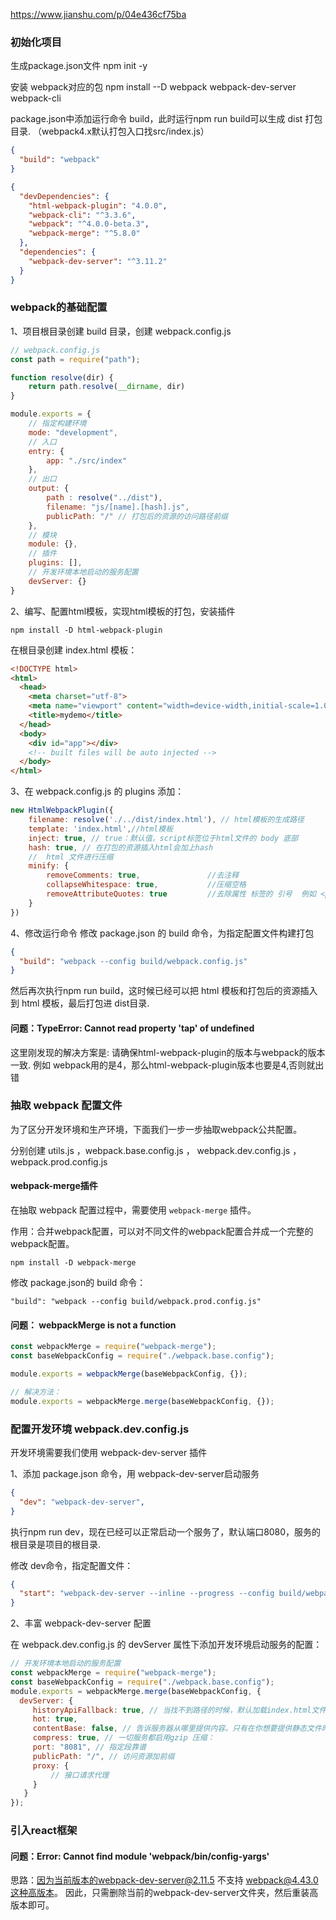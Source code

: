 https://www.jianshu.com/p/04e436cf75ba

### 初始化项目

生成package.json文件
  npm init -y

安装 webpack对应的包
npm install --D webpack webpack-dev-server webpack-cli

package.json中添加运行命令 build，此时运行npm run build可以生成 dist 打包目录.
（webpack4.x默认打包入口找src/index.js）

```json
{
  "build": "webpack"
}
```

```json
{
  "devDependencies": {
    "html-webpack-plugin": "4.0.0",
    "webpack-cli": "^3.3.6",
    "webpack": "^4.0.0-beta.3",
    "webpack-merge": "^5.8.0"
  },
  "dependencies": {
    "webpack-dev-server": "^3.11.2"
  }
}
```

### webpack的基础配置
1、项目根目录创建 build 目录，创建 webpack.config.js
```javascript
// webpack.config.js
const path = require("path");

function resolve(dir) {
    return path.resolve(__dirname, dir)
}

module.exports = {
    // 指定构建环境  
    mode: "development",
    // 入口
    entry: {
        app: "./src/index" 
    },
    // 出口
    output: {
        path : resolve("../dist"),
        filename: "js/[name].[hash].js",
        publicPath: "/" // 打包后的资源的访问路径前缀
    },
    // 模块
    module: {},
    // 插件
    plugins: [],
    // 开发环境本地启动的服务配置
    devServer: {}
}
```

2、编写、配置html模板，实现html模板的打包，安装插件
```
npm install -D html-webpack-plugin
```

在根目录创建 index.html 模板：
```html
<!DOCTYPE html>
<html>
  <head>
    <meta charset="utf-8">
    <meta name="viewport" content="width=device-width,initial-scale=1.0">
    <title>mydemo</title>
  </head>
  <body>
    <div id="app"></div>
    <!-- built files will be auto injected -->
  </body>
</html>

```

3、在 webpack.config.js 的 plugins 添加：
```javascript
new HtmlWebpackPlugin({
    filename: resolve('./../dist/index.html'), // html模板的生成路径
    template: 'index.html',//html模板
    inject: true, // true：默认值，script标签位于html文件的 body 底部
    hash: true, // 在打包的资源插入html会加上hash
    //  html 文件进行压缩
    minify: {
        removeComments: true,               //去注释
        collapseWhitespace: true,           //压缩空格
        removeAttributeQuotes: true         //去除属性 标签的 引号  例如 <p id="test" /> 输出 <p id=test/>
    }
})
```

4、修改运行命令
修改 package.json 的 build 命令，为指定配置文件构建打包
```json
{
  "build": "webpack --config build/webpack.config.js"
}
```

然后再次执行npm run build，这时候已经可以把 html 模板和打包后的资源插入到 html 模板，最后打包进 dist目录.


#### 问题：TypeError: Cannot read property 'tap' of undefined

这里刚发现的解决方案是: 请确保html-webpack-plugin的版本与webpack的版本一致.
例如 webpack用的是4，那么html-webpack-plugin版本也要是4,否则就出错

### 抽取 webpack 配置文件
为了区分开发环境和生产环境，下面我们一步一步抽取webpack公共配置。

分别创建 utils.js ，webpack.base.config.js ， webpack.dev.config.js ， webpack.prod.config.js

#### webpack-merge插件
在抽取 webpack 配置过程中，需要使用 `webpack-merge` 插件。

作用：合并webpack配置，可以对不同文件的webpack配置合并成一个完整的webpack配置。
```
npm install -D webpack-merge
```

修改 package.json的 build 命令：
```
"build": "webpack --config build/webpack.prod.config.js"
```

#### 问题： webpackMerge is not a function
```javascript
const webpackMerge = require("webpack-merge");
const baseWebpackConfig = require("./webpack.base.config");

module.exports = webpackMerge(baseWebpackConfig, {});

// 解决方法：
module.exports = webpackMerge.merge(baseWebpackConfig, {});
```

### 配置开发环境 webpack.dev.config.js
开发环境需要我们使用 webpack-dev-server 插件

1、添加 package.json 命令，用 webpack-dev-server启动服务
```json
{
  "dev": "webpack-dev-server",
}
```

执行npm run dev，现在已经可以正常启动一个服务了，默认端口8080，服务的根目录是项目的根目录.

修改 dev命令，指定配置文件：
```json
{
  "start": "webpack-dev-server --inline --progress --config build/webpack.dev.config.js"
}
```

2、丰富 webpack-dev-server 配置

在 webpack.dev.config.js 的 devServer 属性下添加开发环境启动服务的配置：
```javascript
// 开发环境本地启动的服务配置
const webpackMerge = require("webpack-merge");
const baseWebpackConfig = require("./webpack.base.config");
module.exports = webpackMerge.merge(baseWebpackConfig, {
  devServer: {
     historyApiFallback: true, // 当找不到路径的时候，默认加载index.html文件
     hot: true,
     contentBase: false, // 告诉服务器从哪里提供内容。只有在你想要提供静态文件时才需要
     compress: true, // 一切服务都启用gzip 压缩：
     port: "8081", // 指定段靠谱
     publicPath: "/", // 访问资源加前缀
     proxy: {
         // 接口请求代理
     }
   }
});
```

### 引入react框架






















#### 问题：Error: Cannot find module 'webpack/bin/config-yargs'
思路：因为当前版本的webpack-dev-server@2.11.5 不支持 webpack@4.43.0这种高版本。
因此，只需删除当前的webpack-dev-server文件夹，然后重装高版本即可。
